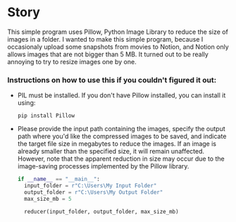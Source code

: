 # Story
This simple program uses Pillow, Python Image Library to reduce the size of images in a folder.
I wanted to make this simple program, because I occasionaly upload some snapshots from movies to Notion, and Notion only allows images that are not bigger than 5 MB. It turned out to be really annoying to
try to resize images one by one.
### Instructions on how to use this if you couldn't figured it out:
+ PIL must be installed. If you don't have Pillow installed, you can install it using:

  
  ```
  pip install Pillow
  ```

+ Please provide the input path containing the images, specify the output path where you'd like the compressed images to be saved, and indicate the target file size in megabytes to reduce the images. If an image is already smaller than the specified size, it will remain unaffected. However, note that the apparent reduction in size may occur due to the image-saving processes implemented by the Pillow library.
  
  ```python
  if __name__ == "__main__":
    input_folder = r"C:\Users\My Input Folder"
    output_folder = r"C:\Users\My Output Folder"
    max_size_mb = 5

    reducer(input_folder, output_folder, max_size_mb)
  ```
